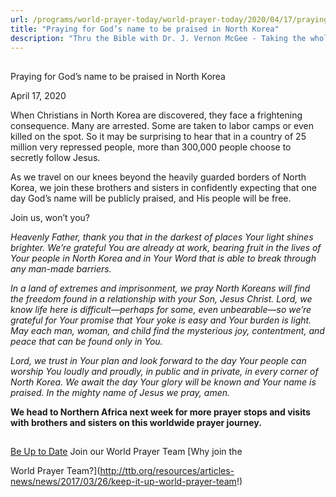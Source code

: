 ```yaml
---
url: /programs/world-prayer-today/world-prayer-today/2020/04/17/praying-for-god-s-name-to-be-praised-in-north-korea
title: "Praying for God’s name to be praised in North Korea"
description: "Thru the Bible with Dr. J. Vernon McGee - Taking the whole Word to the whole world"
---
```







## 
 Praying for God’s name to be praised in North Korea


April 17, 2020




When Christians in North Korea are discovered, they face a frightening consequence. Many are arrested. Some are taken to labor camps or even killed on the spot. So it may be surprising to hear that in a country of 25 million very repressed people, more than 300,000 people choose to secretly follow Jesus. 


As we travel on our knees beyond the heavily guarded borders of North Korea, we join these brothers and sisters in confidently expecting that one day God’s name will be publicly praised, and His people will be free. 


Join us, won’t you?


*Heavenly Father, thank you that in the darkest of places Your light shines brighter. We’re grateful You are already at work, bearing fruit in the lives of Your people in North Korea and in Your Word that is able to break through any man-made barriers.* 


*In a land of extremes and imprisonment, we pray North Koreans will find the freedom found in a relationship with your Son, Jesus Christ. Lord, we know life here is difficult—perhaps for some, even unbearable—so we’re grateful for Your promise that Your yoke is easy and Your burden is light. May each man, woman, and child find the mysterious joy, contentment, and peace that can be found only in You.* 


*Lord, we trust in Your plan and look forward to the day Your people can worship You loudly and proudly, in public and in private, in every corner of North Korea. We await the day Your glory will be known and Your name is praised. In the mighty name of Jesus we pray, amen.*


**We head to Northern Africa next week for more prayer stops and visits with brothers and sisters on this worldwide prayer journey.**







## 




[Be Up to Date](http://feeds.feedburner.com/WorldPrayerToday "World Prayer Today RSS Feed")
Join our World Prayer Team
[Why join the  

World Prayer Team?](http://ttb.org/resources/articles-news/news/2017/03/26/keep-it-up-world-prayer-team!)




